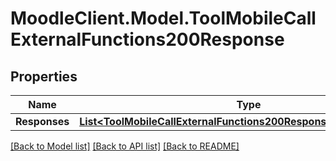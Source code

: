 # MoodleClient.Model.ToolMobileCallExternalFunctions200Response

## Properties

Name | Type | Description | Notes
------------ | ------------- | ------------- | -------------
**Responses** | [**List&lt;ToolMobileCallExternalFunctions200ResponseResponsesInner&gt;**](ToolMobileCallExternalFunctions200ResponseResponsesInner.md) |  | 

[[Back to Model list]](../README.md#documentation-for-models) [[Back to API list]](../README.md#documentation-for-api-endpoints) [[Back to README]](../README.md)


